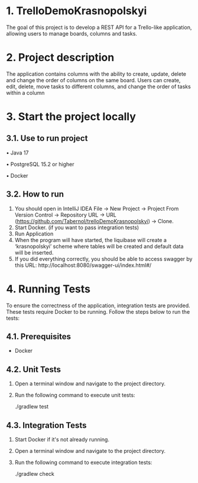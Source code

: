 # 1. TrelloDemoKrasnopolskyi
The goal of this project is to develop a REST API for a Trello-like application,
allowing users to manage boards, columns and tasks.

# 2. Project description
The application contains columns with the ability to 
create, update, delete and change the order of columns on the same board.
Users can create, edit, delete, move tasks to different columns, 
and change the order of tasks within a column

# 3.  Start the project locally
## 3.1. Use to run project
•	Java 17

•	PostgreSQL 15.2 or higher

•	Docker

## 3.2. How to run
1. You should open in IntelliJ IDEA 
File -> New Project -> Project From Version Control -> Repository URL ->
URL (https://github.com/Tabernol/trelloDemoKrasnopolskyi) -> Clone.
2. Start Docker. (if you want to pass integration tests)
3. Run Application
4. When the program will have started, the liquibase will create a ‘krasnopolskyi’ scheme
where tables will be created and default data will be inserted.
5. If you did everything correctly, you should be able to access swagger by this URL:
http://localhost:8080/swagger-ui/index.html#/

# 4. Running Tests
To ensure the correctness of the application, integration tests are provided.
These tests require Docker to be running. Follow the steps below to run the tests:

## 4.1. Prerequisites
- Docker

## 4.2. Unit Tests
1. Open a terminal window and navigate to the project directory.
2. Run the following command to execute unit tests:

   ./gradlew test

## 4.3. Integration Tests
1. Start Docker if it's not already running.
2. Open a terminal window and navigate to the project directory.
3. Run the following command to execute integration tests:

   ./gradlew check